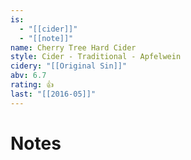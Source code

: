```yaml
---
is:
  - "[[cider]]"
  - "[[note]]"
name: Cherry Tree Hard Cider
style: Cider - Traditional - Apfelwein
cidery: "[[Original Sin]]"
abv: 6.7
rating: 👍
last: "[[2016-05]]"
---
```

# Notes


